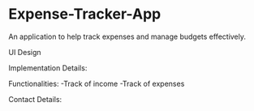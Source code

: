 # Expense-Tracker-App

An application to help track expenses and manage budgets effectively.

UI Design

Implementation Details:

Functionalities:
-Track of income
-Track of expenses

Contact Details:
